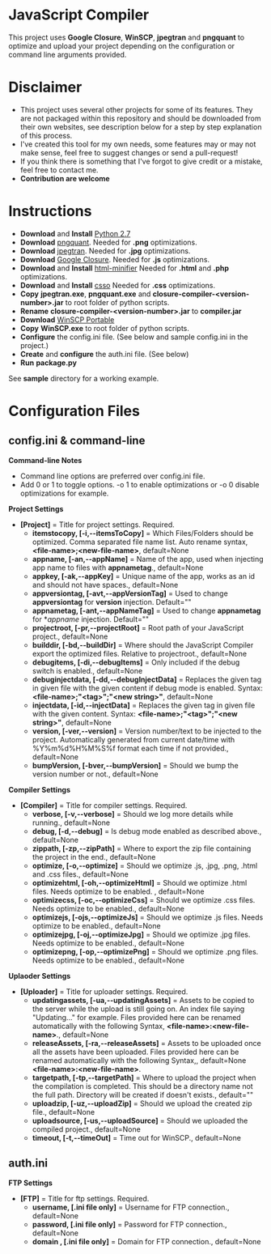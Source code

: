 # JavaScript Compiler
This project uses **Google Closure**, **WinSCP**, **jpegtran** and **pngquant** to optimize and upload your project depending on the configuration or command line arguments provided.

# Disclaimer
- This project uses several other projects for some of its features. They are not packaged within this repository and should be downloaded from their own websites, see description below for a step by step explanation of this process.
- I've created this tool for my own needs, some features may or may not make sense, feel free to suggest changes or send a pull-request!
- If you think there is something that I've forgot to give credit or a mistake, feel free to contact me.
- **Contribution are welcome**

# Instructions

- **Download** and **Install** [Python 2.7](https://www.python.org/downloads/)
- **Download** [pngquant](https://pngquant.org/). Needed for **.png** optimizations.
- **Download** [jpegtran](http://jpegclub.org/jpegtran/). Needed for **.jpg** optimizations.
- **Download** [Google Closure](https://developers.google.com/closure/compiler/). Needed for **.js** optimizations.
- **Download** and **Install** [html-minifier](https://github.com/kangax/html-minifier) Needed for **.html** and **.php** optimizations.
- **Download** and **Install** [csso](https://github.com/css/csso) Needed for **.css** optimizations.
- **Copy** **jpegtran.exe**, **pngquant.exe** and **closure-compiler-\<version-number\>.jar** to root folder of python scripts.
- **Rename** **closure-compiler-\<version-number\>.jar** to **compiler.jar**
- **Download** [WinSCP Portable](https://winscp.net/eng/download.php)
- **Copy** **WinSCP.exe** to root folder of python scripts.
- **Configure** the config.ini file. (See below and sample config.ini in the project.)
- **Create** and **configure** the auth.ini file. (See below)
- **Run** **package.py**

See **sample** directory for a working example.

# Configuration Files
## config.ini & command-line

**Command-line Notes**
- Command line options are preferred over config.ini file.
- Add 0 or 1 to toggle options. -o 1 to enable optimizations or -o 0 disable optimizations for example.

**Project Settings**
- **[Project]** = Title for project settings. Required.
  - **itemstocopy, [-i,--itemsToCopy]** = Which Files/Folders should be optimized. Comma separated file name list. Auto rename syntax, **\<file-name\>;\<new-file-name\>**, default=None
  - **appname, [-an,--appName]** = Name of the app, used when injecting app name to files with **appnametag**., default=None
  - **appkey, [-ak,--appKey]** = Unique name of the app, works as an id and should not have spaces., default=None
  - **appversiontag, [-avt,--appVersionTag]** = Used to change **appversiontag** for **version** injection. Default="<app-version>"
  - **appnametag, [-ant,--appNameTag]** = Used to change **appnametag** for **appname* injection. Default="<app-name>"
  - **projectroot, [-pr,--projectRoot]** = Root path of your JavaScript project., default=None
  - **builddir, [-bd,--buildDir]** = Where should the JavaScript Compiler export the optimized files. Relative to projectroot., default=None
  - **debugitems, [-di,--debugItems]** = Only included if the debug switch is enabled., default=None
  - **debuginjectdata, [-dd,--debugInjectData]** = Replaces the given tag in given file with the given content if debug mode is enabled. Syntax: **\<file-name\>;"\<tag\>";"\<new string\>"**, default=None
  - **injectdata, [-id,--injectData]** = Replaces the given tag in given file with the given content. Syntax: **\<file-name\>;"\<tag\>";"\<new string\>"**, default=None
  - **version, [-ver,--version]** = Version number/text to be injected to the project. Automatically generated from current date/time with %Y%m%d%H%M%S%f format each time if not provided., default=None
  - **bumpVersion, [-bver,--bumpVersion]** = Should we bump the version number or not., default=None

**Compiler Settings**
- **[Compiler]** = Title for compiler settings. Required.
  - **verbose, [-v,--verbose]** = Should we log more details while running., default=None
  - **debug, [-d,--debug]** = Is debug mode enabled as described above., default=None
  - **zippath, [-zp,--zipPath]** = Where to export the zip file containing the project in the end., default=None
  - **optimize, [-o,--optimize]** = Should we optimize .js, .jpg, .png, .html and .css files., default=None
  - **optimizehtml, [-oh,--optimizeHtml]** = Should we optimize .html files. Needs optimize to be enabled. , default=None
  - **optimizecss, [-oc,--optimizeCss]** = Should we optimize .css files. Needs optimize to be enabled., default=None
  - **optimizejs, [-ojs,--optimizeJs]** = Should we optimize .js files. Needs optimize to be enabled., default=None
  - **optimizejpg, [-oj,--optimizeJpg]** = Should we optimize .jpg files. Needs optimize to be enabled., default=None
  - **optimizepng, [-op,--optimizePng]** = Should we optimize .png files. Needs optimize to be enabled., default=None

**Uplaoder Settings**
- **[Uploader]** = Title for uploader settings. Required.
  - **updatingassets, [-ua,--updatingAssets]** = Assets to be copied to the server while the upload is still going on. An index file saying "Updating..." for example. Files provided here can be renamed automatically with the following Syntax, **\<file-name\>:\<new-file-name\>**., default=None
  - **releaseAssets, [-ra,--releaseAssets]** = Assets to be uploaded once all the assets have been uploaded. Files provided here can be renamed automatically with the following Syntax,, default=None **\<file-name\>:\<new-file-name\>**.
  - **targetpath, [-tp,--targetPath]** = Where to upload the project when the compilation is completed. This should be a directory name not the full path. Directory will be created if doesn't exists., default=""
  - **uploadzip, [-uz,--uploadZip]** = Should we upload the created zip file., default=None
  - **uploadsource, [-us,--uploadSource]** = Should we uploaded the compiled project., default=None
  - **timeout, [-t,--timeOut]** = Time out for WinSCP., default=None

## auth.ini
**FTP Settings**
- **[FTP]** = Title for ftp settings. Required.
  - **username, [.ini file only]** = Username for FTP connection., default=None
  - **password, [.ini file only]** = Password for FTP connection., default=None
  - **domain , [.ini file only]** = Domain for FTP connection., default=None
